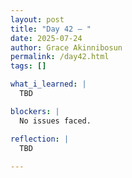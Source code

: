 ```yaml
---
layout: post
title: "Day 42 – "
date: 2025-07-24
author: Grace Akinnibosun
permalink: /day42.html
tags: []

what_i_learned: |
  TBD

blockers: |
  No issues faced.

reflection: |
  TBD
 
---
```

